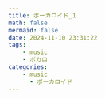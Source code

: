 ```yaml
---
title: ボーカロイド_1
math: false
mermaid: false
date: 2024-11-10 23:31:22
tags:
    - music
    - ボカロ
categories: 
    - music
      - ボーカロイド
---
```


